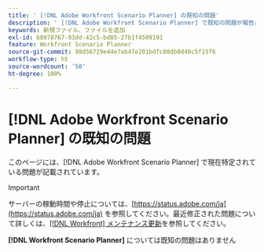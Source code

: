 ```yaml
---
title: ' [!DNL Adobe Workfront Scenario Planner] の既知の問題'
description: ' [!DNL Adobe Workfront Scenario Planner] で既知の問題が報告されました'
keywords: 新規ファイル、ファイルを追加
exl-id: b8978767-93dd-42c5-bd85-27b1f4509191
feature: Workfront Scenario Planner
source-git-commit: 98d56729e44e7ab47e201bdfc00db8d40c5f15f6
workflow-type: ht
source-wordcount: '50'
ht-degree: 100%

---
```


# [!DNL Adobe Workfront Scenario Planner] の既知の問題

このページには、[!DNL Adobe Workfront Scenario Planner] で現在特定されている問題が記載されています。

>[!IMPORTANT]
>
>サーバーの稼動時間や停止については、[https://status.adobe.com/ja](https://status.adobe.com/ja) を参照してください。最近修正された問題について詳しくは、[[!DNL Workfront] メンテナンス更新](../maintenance/current-updates.md)を参照してください。

**[!DNL Workfront Scenario Planner]** については既知の問題はありません
<!--


-->
